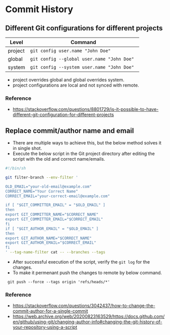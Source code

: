 # Commit History
## Different Git configurations for different projects
|Level|Command|
|------|-------|
|project|`git config user.name "John Doe" `|
|global|`git config --global user.name "John Doe"`|
|system|`git config --system user.name "John Doe" `|
- project overrides global and global overrides system.
- project configurations are local and not synced with remote.
### Reference
- https://stackoverflow.com/questions/8801729/is-it-possible-to-have-different-git-configuration-for-different-projects

## Replace commit/author name and email
- There are multiple ways to achieve this, but the below method solves it in single shot.
- Execute the below script in the Git project directory after editing the script with the old and correct name/emails.
```sh
#!/bin/sh

git filter-branch --env-filter '

OLD_EMAIL="your-old-email@example.com"
CORRECT_NAME="Your Correct Name"
CORRECT_EMAIL="your-correct-email@example.com"

if [ "$GIT_COMMITTER_EMAIL" = "$OLD_EMAIL" ]
then
export GIT_COMMITTER_NAME="$CORRECT_NAME"
export GIT_COMMITTER_EMAIL="$CORRECT_EMAIL"
fi
if [ "$GIT_AUTHOR_EMAIL" = "$OLD_EMAIL" ]
then
export GIT_AUTHOR_NAME="$CORRECT_NAME"
export GIT_AUTHOR_EMAIL="$CORRECT_EMAIL"
fi
' --tag-name-filter cat -- --branches --tags
```
- After successful execution of the script, verify the `git log` for the changes. 
- To make it permenant push the changes to remote by below command.
```
 git push --force --tags origin 'refs/heads/*'
```
### Reference
- https://stackoverflow.com/questions/3042437/how-to-change-the-commit-author-for-a-single-commit
- https://web.archive.org/web/20200823163529/https://docs.github.com/en/github/using-git/changing-author-info#changing-the-git-history-of-your-repository-using-a-script

